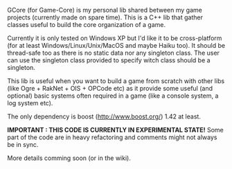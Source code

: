 GCore (for Game-Core) is my personal lib shared between my game projects (currently made on spare time). This is a C++ lib that gather classes useful to build the core organization of a game.

Currently it is only tested on Windows XP but I'd like it to be cross-platform (for at least Windows/Linux/Unix/MacOS and maybe Haiku too). It should be thread-safe too as there is no static data nor any singleton class. The user can use the singleton class provided to specify witch class should be a singleton.

This lib is useful when you want to build a game from scratch with other libs (like Ogre + RakNet + OIS + OPCode etc) as it provide some useful (and optional) basic systems often required in a game (like a console system, a log system etc).

The only dependency is boost (http://www.boost.org/) 1.42 at least.

**IMPORTANT : THIS CODE IS CURRENTLY IN EXPERIMENTAL STATE!** Some part of the code are in heavy refactoring and comments might not always be in sync.

More details comming soon (or in the wiki).